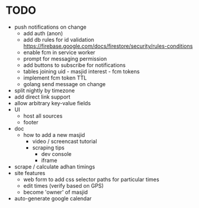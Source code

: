 # TODO
- push notifications on change
  - add auth (anon)
  - add db rules for id validation https://firebase.google.com/docs/firestore/security/rules-conditions
  - enable fcm in service worker
  - prompt for messaging permission
  - add buttons to subscribe for notifications
  - tables joining uid - masjid interest - fcm tokens
  - implement fcm token TTL
  - golang send message on change
- split nightly by timezone
- add direct link support
- allow arbitrary key-value fields
- UI
  - host all sources
  - footer
- doc
  - how to add a new masjid
    - video / screencast tutorial
    - scraping tips
      - dev console
      - iframe
- scrape / calculate adhan timings
- site features
  - web form to add css selector paths for particular times
  - edit times (verify based on GPS)
  - become 'owner' of masjid
- auto-generate google calendar
